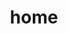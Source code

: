 ---
# Feel free to add content and custom Front Matter to this file.
# To modify the layout, see https://jekyllrb.com/docs/themes/#overriding-theme-defaults

layout: index
title: home
owner: Annie Vega
desc: Welcome to my website, <br>I'm happy to share with you all the projects I'm involved with. <br>Thanks for being here. 
intro: Welcome to Conversation Starters 
---